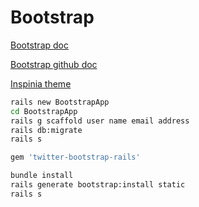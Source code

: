 # Bootstrap

[Bootstrap doc](http://getbootstrap.com/)

[Bootstrap github doc](https://github.com/seyhunak/twitter-bootstrap-rails#installing-the-css-stylesheets)

[Inspinia theme](https://wrapbootstrap.com/theme/inspinia-responsive-admin-theme-WB0R5L90S)


```bash
rails new BootstrapApp
cd BootstrapApp
rails g scaffold user name email address
rails db:migrate
rails s
```


```ruby
gem 'twitter-bootstrap-rails'
```


```bash
bundle install
rails generate bootstrap:install static
rails s
```

